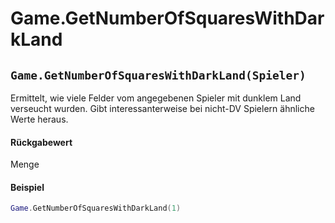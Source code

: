 # Game.GetNumberOfSquaresWithDarkLand

## `Game.GetNumberOfSquaresWithDarkLand(Spieler)`

Ermittelt, wie viele Felder vom angegebenen Spieler mit dunklem Land verseucht wurden. Gibt interessanterweise bei nicht-DV Spielern ähnliche Werte heraus.

#### Rückgabewert

Menge

#### Beispiel

```lua
Game.GetNumberOfSquaresWithDarkLand(1)
```
